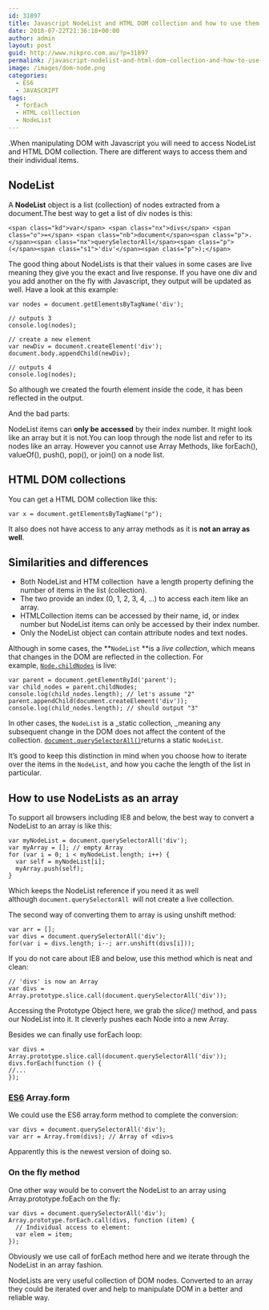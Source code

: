 ```yaml
---
id: 31897
title: Javascript NodeList and HTML DOM collection and how to use them
date: 2018-07-22T21:36:18+00:00
author: admin
layout: post
guid: http://www.nikpro.com.au/?p=31897
permalink: /javascript-nodelist-and-html-dom-collection-and-how-to-use-them/
image: /images/dom-node.png
categories:
  - ES6
  - JAVASCRIPT
tags:
  - forEach
  - HTML colllection
  - NodeList
---
```

.When manipulating DOM with Javascript you will need to access NodeList and HTML DOM collection. There are different ways to access them and their individual items.

## NodeList

A **NodeList** object is a list (collection) of nodes extracted from a document.The best way to get a list of div nodes is this:

`<span class="kd">var</span> <span class="nx">divs</span> <span class="o">=</span> <span class="nb">document</span><span class="p">.</span><span class="nx">querySelectorAll</span><span class="p">(</span><span class="s1">'div'</span><span class="p">);</span>`

The good thing about NodeLists is that their values in some cases are live meaning they give you the exact and live response. If you have one div and you add another on the fly with Javascript, they output will be updated as well. Have a look at this example:

`var nodes = document.getElementsByTagName('div');`

`// outputs 3`  
`console.log(nodes);`

`// create a new element`  
`var newDiv = document.createElement('div');`  
`document.body.appendChild(newDiv);`

`// outputs 4`  
`console.log(nodes);`

So although we created the fourth element inside the code, it has been reflected in the output. 

And the bad parts:

NodeList items can **only be accessed** by their index number. It might look like an array but it is not.You can loop through the node list and refer to its nodes like an array. However you cannot use Array Methods, like forEach(), valueOf(), push(), pop(), or join() on a node list.

## HTML DOM collections

You can get a HTML DOM collection like this:

`var x = document.getElementsByTagName("p");`

It also does not have access to any array methods as it is **not an array as well**.

## Similarities and differences

  * Both NodeList and HTM collection  have a length property defining the number of items in the list (collection).
  * The two provide an index (0, 1, 2, 3, 4, &#8230;) to access each item like an array.
  * HTMLCollection items can be accessed by their name, id, or index number but NodeList items can only be accessed by their index number.
  * Only the NodeList object can contain attribute nodes and text nodes.

Although in some cases, the **`NodeList` **is a _live collection_, which means that changes in the DOM are reflected in the collection. For example, [`Node.childNodes`](https://developer.mozilla.org/en-US/docs/Web/API/Node/childNodes "The Node.childNodes read-only property returns a live NodeList of child nodes of the given element where the first child node is assigned index 0.") is live:

`var parent = document.getElementById('parent');`  
`var child_nodes = parent.childNodes;`  
`console.log(child_nodes.length); // let's assume "2"`  
`parent.appendChild(document.createElement('div'));`  
`console.log(child_nodes.length); // should output "3"`

In other cases, the `NodeList` is a _static collection, _meaning any subsequent change in the DOM does not affect the content of the collection. [`document.querySelectorAll()`](https://developer.mozilla.org/en-US/docs/Web/API/Document/querySelectorAll "The Element method querySelectorAll() returns a static (not live) NodeList representing a list of the document's elements that match the specified group of selectors.")returns a static `NodeList`.

It&#8217;s good to keep this distinction in mind when you choose how to iterate over the items in the `NodeList`, and how you cache the length of the list in particular.

## How to use NodeLists as an array

To support all browsers including IE8 and below, the best way to convert a NodeList to an array is like this:

`var myNodeList = document.querySelectorAll('div');`  
`var myArray = []; // empty Array`  
`for (var i = 0; i < myNodeList.length; i++) {`  
`  var self = myNodeList[i];`  
`  myArray.push(self);`  
`}`

Which keeps the NodeList reference if you need it as well although `document.querySelectorAll `will not create a live collection.

The second way of converting them to array is using unshift method:

`var arr = [];`  
`var divs = document.querySelectorAll('div');`  
`for(var i = divs.length; i--; arr.unshift(divs[i]));`

If you do not care about IE8 and below, use this method which is neat and clean:

`// 'divs' is now an Array`  
`var divs = Array.prototype.slice.call(document.querySelectorAll('div'));`

Accessing the Prototype Object here, we grab the _slice()_ method, and pass our NodeList into it. It cleverly pushes each Node into a new Array.

Besides we can finally use forEach loop:

`var divs = Array.prototype.slice.call(document.querySelectorAll('div'));`  
`divs.forEach(function () {`  
`//...`  
`});`

### [ES6](http://www.nikpro.com.au/for-loop-in-javascript-and-es6-explained/) Array.form 

We could use the ES6 array.form method to complete the conversion:

`var divs = document.querySelectorAll('div');`  
`var arr = Array.from(divs); // Array of <div>s`

Apparently this is the newest version of doing so.

### On the fly method

One other way would be to convert the NodeList to an array using Array.prototype.foEach on the fly:

`var divs = document.querySelectorAll('div');`  
`Array.prototype.forEach.call(divs, function (item) {`  
`  // Individual access to element:`  
`  var elem = item;`  
`});`

Obviously we use call of forEach method here and we iterate through the NodeList in an array fashion.

NodeLists are very useful collection of DOM nodes. Converted to an array they could be iterated over and help to manipulate DOM in a better and reliable way.